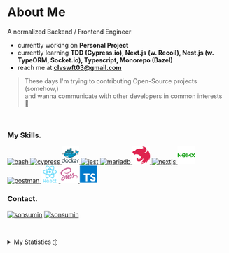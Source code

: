 # About Me

A normalized Backend / Frontend Engineer

- currently working on **Personal Project**
- currently learning **TDD (Cypress.io), Next.js (w. Recoil), Nest.js (w. TypeORM, Socket.io), Typescript, Monorepo (Bazel)**
- reach me at **clvswft03@gmail.com**

> These days I'm trying to contributing Open-Source projects (somehow,)\
> and wanna communicate with other developers in common interests 💬

&nbsp;

<h3 align="left">My Skills.</h3>
<p align="left"> <a href="https://www.gnu.org/software/bash/" target="_blank" rel="noreferrer"> <img src="https://www.vectorlogo.zone/logos/gnu_bash/gnu_bash-icon.svg" alt="bash" width="40" height="40"/> </a> <a href="https://www.cypress.io" target="_blank" rel="noreferrer"> <img src="https://raw.githubusercontent.com/simple-icons/simple-icons/6e46ec1fc23b60c8fd0d2f2ff46db82e16dbd75f/icons/cypress.svg" alt="cypress" width="40" height="40"/> </a> <a href="https://www.docker.com/" target="_blank" rel="noreferrer"> <img src="https://raw.githubusercontent.com/devicons/devicon/master/icons/docker/docker-original-wordmark.svg" alt="docker" width="40" height="40"/> </a> <a href="https://jestjs.io" target="_blank" rel="noreferrer"> <img src="https://www.vectorlogo.zone/logos/jestjsio/jestjsio-icon.svg" alt="jest" width="40" height="40"/> </a> <a href="https://mariadb.org/" target="_blank" rel="noreferrer"> <img src="https://www.vectorlogo.zone/logos/mariadb/mariadb-icon.svg" alt="mariadb" width="40" height="40"/> </a> <a href="https://nestjs.com/" target="_blank" rel="noreferrer"> <img src="https://raw.githubusercontent.com/devicons/devicon/master/icons/nestjs/nestjs-plain.svg" alt="nestjs" width="40" height="40"/> </a> <a href="https://nextjs.org/" target="_blank" rel="noreferrer"> <img src="https://cdn.worldvectorlogo.com/logos/nextjs-2.svg" alt="nextjs" width="40" height="40"/> </a> <a href="https://www.nginx.com" target="_blank" rel="noreferrer"> <img src="https://raw.githubusercontent.com/devicons/devicon/master/icons/nginx/nginx-original.svg" alt="nginx" width="40" height="40"/> </a> <a href="https://postman.com" target="_blank" rel="noreferrer"> <img src="https://www.vectorlogo.zone/logos/getpostman/getpostman-icon.svg" alt="postman" width="40" height="40"/> </a> <a href="https://reactjs.org/" target="_blank" rel="noreferrer"> <img src="https://raw.githubusercontent.com/devicons/devicon/master/icons/react/react-original-wordmark.svg" alt="react" width="40" height="40"/> </a> <a href="https://sass-lang.com" target="_blank" rel="noreferrer"> <img src="https://raw.githubusercontent.com/devicons/devicon/master/icons/sass/sass-original.svg" alt="sass" width="40" height="40"/> </a> <a href="https://www.typescriptlang.org/" target="_blank" rel="noreferrer"> <img src="https://raw.githubusercontent.com/devicons/devicon/master/icons/typescript/typescript-original.svg" alt="typescript" width="40" height="40"/> </a> </p>

<h3 align="left">Contact.</h3>
<p align="left"> <a href="https://linkedin.com/in/sonsumin" target="blank"><img align="center" src="https://raw.githubusercontent.com/rahuldkjain/github-profile-readme-generator/master/src/images/icons/Social/github.svg" alt="sonsumin" height="30" width="40" /></a> <a href="https://linkedin.com/in/sonsumin" target="blank"><img align="center" src="https://raw.githubusercontent.com/rahuldkjain/github-profile-readme-generator/master/src/images/icons/Social/linked-in-alt.svg" alt="sonsumin" height="30" width="40" /></a>
</p>

&nbsp;

<details>
 <summary>My Statistics ↕️</summary>

<!--START_SECTION:waka-->
![Code Time](http://img.shields.io/badge/Code%20Time-840%20hrs%2049%20mins-blue)

![Profile Views](http://img.shields.io/badge/Profile%20Views-0-blue)

**🐱 My GitHub Data** 

> 🏆 1,139 Contributions in the Year 2022
 > 
> 📦 12.5 MB Used in GitHub's Storage 
 > 
> 💼 Opted to Hire
 > 
> 📜 327 Public Repositories 
 > 
> 🔑 101 Private Repositories  
 > 
**I'm an Early 🐤** 

```text
🌞 Morning    30 commits     █████░░░░░░░░░░░░░░░░░░░░   21.28% 
🌆 Daytime    43 commits     ███████░░░░░░░░░░░░░░░░░░   30.5% 
🌃 Evening    45 commits     ████████░░░░░░░░░░░░░░░░░   31.91% 
🌙 Night      23 commits     ████░░░░░░░░░░░░░░░░░░░░░   16.31%

```
📅 **I'm Most Productive on Thursday** 

```text
Monday       25 commits     ████░░░░░░░░░░░░░░░░░░░░░   17.73% 
Tuesday      15 commits     ██░░░░░░░░░░░░░░░░░░░░░░░   10.64% 
Wednesday    25 commits     ████░░░░░░░░░░░░░░░░░░░░░   17.73% 
Thursday     42 commits     ███████░░░░░░░░░░░░░░░░░░   29.79% 
Friday       15 commits     ██░░░░░░░░░░░░░░░░░░░░░░░   10.64% 
Saturday     6 commits      █░░░░░░░░░░░░░░░░░░░░░░░░   4.26% 
Sunday       13 commits     ██░░░░░░░░░░░░░░░░░░░░░░░   9.22%

```


📊 **This Week I Spent My Time On** 

```text
⌚︎ Time Zone: Asia/Seoul

💬 Programming Languages: 
Kotlin                   31 hrs 57 mins      ███████████████████░░░░░░   78.98% 
Other                    3 hrs 12 mins       ██░░░░░░░░░░░░░░░░░░░░░░░   7.91% 
Python                   1 hr 9 mins         ░░░░░░░░░░░░░░░░░░░░░░░░░   2.88% 
Bash                     40 mins             ░░░░░░░░░░░░░░░░░░░░░░░░░   1.66% 
XML                      39 mins             ░░░░░░░░░░░░░░░░░░░░░░░░░   1.61%

🔥 Editors: 
IntelliJ                 34 hrs 11 mins      █████████████████████░░░░   84.48% 
Browser                  3 hrs 12 mins       ██░░░░░░░░░░░░░░░░░░░░░░░   7.91% 
PyCharmCore              2 hrs 9 mins        █░░░░░░░░░░░░░░░░░░░░░░░░   5.32% 
Neovim                   55 mins             ░░░░░░░░░░░░░░░░░░░░░░░░░   2.3%

💻 Operating System: 
Linux                    40 hrs 28 mins      █████████████████████████   100.0%

```

**I Mostly Code in JavaScript** 

```text
JavaScript               20 repos            ██████░░░░░░░░░░░░░░░░░░░   25.64% 
TypeScript               18 repos            █████░░░░░░░░░░░░░░░░░░░░   23.08% 
Shell                    9 repos             ███░░░░░░░░░░░░░░░░░░░░░░   11.54% 
CSS                      7 repos             ██░░░░░░░░░░░░░░░░░░░░░░░   8.97% 
Python                   6 repos             ██░░░░░░░░░░░░░░░░░░░░░░░   7.69%

```


**Timeline**

![Chart not found](https://raw.githubusercontent.com/todaypp/todaypp/master/charts/bar_graph.png) 


 Last Updated on 23/05/2022 20:43:04 UTC
<!--END_SECTION:waka-->
</details>
